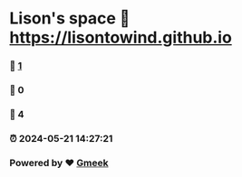# Lison's space :link: https://lisontowind.github.io 
### :page_facing_up: [1](https://lisontowind.github.io/tag.html) 
### :speech_balloon: 0 
### :hibiscus: 4 
### :alarm_clock: 2024-05-21 14:27:21 
### Powered by :heart: [Gmeek](https://github.com/Meekdai/Gmeek)
